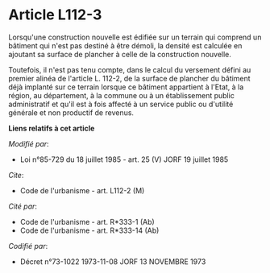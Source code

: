 # Article L112-3

Lorsqu'une construction nouvelle est édifiée sur un terrain qui comprend un bâtiment qui n'est pas destiné à être démoli, la
densité est calculée en ajoutant sa surface de plancher à celle de la construction nouvelle.

Toutefois, il n'est pas tenu compte, dans le calcul du versement défini au premier alinéa de l'article L. 112-2, de la
surface de plancher du bâtiment déjà implanté sur ce terrain lorsque ce bâtiment appartient à l'Etat, à la région, au
département, à la commune ou à un établissement public administratif et qu'il est à fois affecté à un service public ou
d'utilité générale et non productif de revenus.

**Liens relatifs à cet article**

_Modifié par_:

  - Loi n°85-729 du 18 juillet 1985 - art. 25 (V) JORF 19 juillet 1985

_Cite_:

  - Code de l'urbanisme - art. L112-2 (M)

_Cité par_:

  - Code de l'urbanisme - art. R*333-1 (Ab)
  - Code de l'urbanisme - art. R*333-14 (Ab)

_Codifié par_:

  - Décret n°73-1022 1973-11-08 JORF 13 NOVEMBRE 1973
